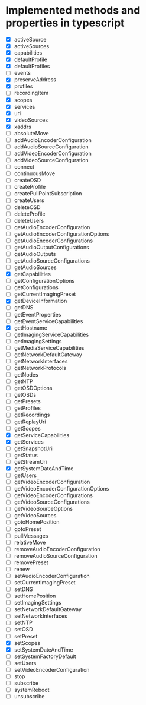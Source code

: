 # Implemented methods and properties in typescript

- [x] activeSource
- [x] activeSources
- [x] capabilities
- [x] defaultProfile
- [x] defaultProfiles
- [ ] events
- [x] preserveAddress
- [x] profiles
- [ ] recordingItem
- [x] scopes
- [x] services
- [x] uri
- [x] videoSources
- [x] xaddrs
- [ ] absoluteMove
- [ ] addAudioEncoderConfiguration
- [ ] addAudioSourceConfiguration
- [ ] addVideoEncoderConfiguration
- [ ] addVideoSourceConfiguration
- [ ] connect
- [ ] continuousMove
- [ ] createOSD
- [ ] createProfile
- [ ] createPullPointSubscription
- [ ] createUsers
- [ ] deleteOSD
- [ ] deleteProfile
- [ ] deleteUsers
- [ ] getAudioEncoderConfiguration
- [ ] getAudioEncoderConfigurationOptions
- [ ] getAudioEncoderConfigurations
- [ ] getAudioOutputConfigurations
- [ ] getAudioOutputs
- [ ] getAudioSourceConfigurations
- [ ] getAudioSources
- [x] getCapabilities
- [ ] getConfigurationOptions
- [ ] getConfigurations
- [ ] getCurrentImagingPreset
- [x] getDeviceInformation
- [ ] getDNS
- [ ] getEventProperties
- [ ] getEventServiceCapabilities
- [x] getHostname
- [ ] getImagingServiceCapabilities
- [ ] getImagingSettings
- [ ] getMediaServiceCapabilities
- [ ] getNetworkDefaultGateway
- [ ] getNetworkInterfaces
- [ ] getNetworkProtocols
- [ ] getNodes
- [ ] getNTP
- [ ] getOSDOptions
- [ ] getOSDs
- [ ] getPresets
- [ ] getProfiles
- [ ] getRecordings
- [ ] getReplayUri
- [ ] getScopes
- [x] getServiceCapabilities
- [x] getServices
- [ ] getSnapshotUri
- [ ] getStatus
- [ ] getStreamUri
- [x] getSystemDateAndTime
- [ ] getUsers
- [ ] getVideoEncoderConfiguration
- [ ] getVideoEncoderConfigurationOptions
- [ ] getVideoEncoderConfigurations
- [ ] getVideoSourceConfigurations
- [ ] getVideoSourceOptions
- [ ] getVideoSources
- [ ] gotoHomePosition
- [ ] gotoPreset
- [ ] pullMessages
- [ ] relativeMove
- [ ] removeAudioEncoderConfiguration
- [ ] removeAudioSourceConfiguration
- [ ] removePreset
- [ ] renew
- [ ] setAudioEncoderConfiguration
- [ ] setCurrentImagingPreset
- [ ] setDNS
- [ ] setHomePosition
- [ ] setImagingSettings
- [ ] setNetworkDefaultGateway
- [ ] setNetworkInterfaces
- [ ] setNTP
- [ ] setOSD
- [ ] setPreset
- [x] setScopes
- [x] setSystemDateAndTime
- [ ] setSystemFactoryDefault
- [ ] setUsers
- [ ] setVideoEncoderConfiguration
- [ ] stop
- [ ] subscribe
- [ ] systemReboot
- [ ] unsubscribe
